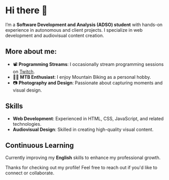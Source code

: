 # Hi there 👋

I’m a **Software Development and Analysis (ADSO) student** with hands-on experience in autonomous and client projects. I specialize in web development and audiovisual content creation.

## More about me:

- 📽 **Programming Streams**: I occasionally stream programming sessions on [Twitch](https://twitch.tv/brayanjse).
- 🚴‍♀️ **MTB Enthusiast**: I enjoy Mountain Biking as a personal hobby.
- 📷 **Photography and Design**: Passionate about capturing moments and visual design.

## Skills

- **Web Development**: Experienced in HTML, CSS, JavaScript, and related technologies.
- **Audiovisual Design**: Skilled in creating high-quality visual content.

## Continuous Learning

Currently improving my **English** skills to enhance my professional growth.

Thanks for checking out my profile! Feel free to reach out if you'd like to connect or collaborate.




<!--
**BrayanJse/BrayanJse** is a ✨ _special_ ✨ repository because its `README.md` (this file) appears on your GitHub profile.

Here are some ideas to get you started:

- 🔭 I’m currently working on ...
- 🌱 I’m currently learning ...
- 👯 I’m looking to collaborate on ...
- 🤔 I’m looking for help with ...
- 💬 Ask me about ...
- 📫 How to reach me: ...
- 😄 Pronouns: ...
- ⚡ Fun fact: ...
-->
